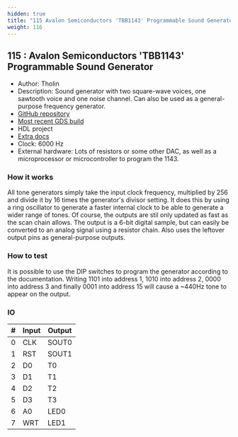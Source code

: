 ```yaml
---
hidden: true
title: "115 Avalon Semiconductors 'TBB1143' Programmable Sound Generator"
weight: 116
---
```


## 115 : Avalon Semiconductors 'TBB1143' Programmable Sound Generator

* Author: Tholin
* Description: Sound generator with two square-wave voices, one sawtooth voice and one noise channel. Can also be used as a general-purpose frequency generator.
* [GitHub repository](https://github.com/89Mods/tt2-avalonsemi-TBB1143)
* [Most recent GDS build](https://github.com/AvalonSemiconductors/tt2-avalonsemi-TBB1143/actions/runs/3603979862)
* HDL project
* [Extra docs](https://github.com/AvalonSemiconductors/tt2-avalonsemi-TBB1143/blob/main/README.md)
* Clock: 6000 Hz
* External hardware: Lots of resistors or some other DAC, as well as a microprocessor or microcontroller to program the 1143.



### How it works

All tone generators simply take the input clock frequency, multiplied by 256 and divide it by 16 times the generator's divisor setting. It does this by using a ring oscillator to generate a faster internal clock to be able to generate a wider range of tones. Of course, the outputs are stil only updated as fast as the scan chain allows. The output is a 6-bit digital sample, but can easily be converted to an analog signal using a resistor chain. Also uses the leftover output pins as general-purpose outputs.

### How to test

It is possible to use the DIP switches to program the generator according to the documentation. Writing 1101 into address 1, 1010 into address 2, 0000 into address 3 and finally 0001 into address 15 will cause a ~440Hz tone to appear on the output.

### IO

| # | Input        | Output       |
|---|--------------|--------------|
| 0 | CLK  | SOUT0 |
| 1 | RST  | SOUT1 |
| 2 | D0  | T0 |
| 3 | D1  | T1 |
| 4 | D2  | T2 |
| 5 | D3  | T3 |
| 6 | A0  | LED0 |
| 7 | WRT  | LED1 |
